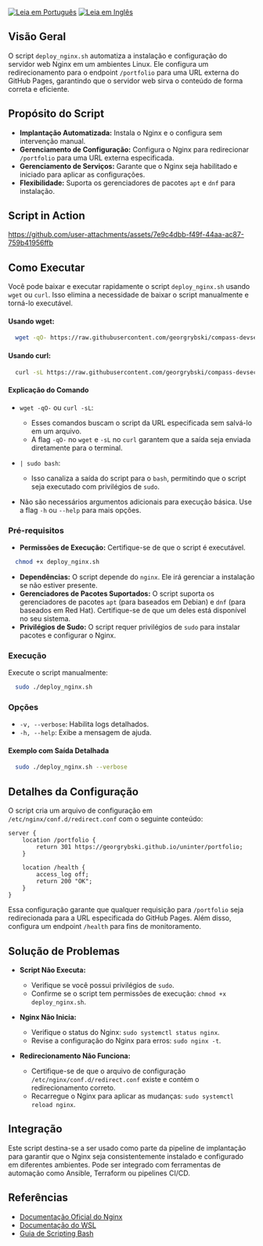 [![Leia em Português](https://img.shields.io/badge/%F0%9F%87%A7%F0%9F%87%B7%20Portugu%C3%AAs-F0FFFF.svg)](../README.pt-BR.md)
[![Leia em Inglês](https://img.shields.io/badge/%F0%9F%87%BA%F0%9F%87%B8%20English-gray.svg)](../README.md)

## Visão Geral

O script `deploy_nginx.sh` automatiza a instalação e configuração do servidor web Nginx em um ambientes Linux. Ele configura um redirecionamento para o endpoint `/portfolio` para uma URL externa do GitHub Pages, garantindo que o servidor web sirva o conteúdo de forma correta e eficiente.

## Propósito do Script

- **Implantação Automatizada:** Instala o Nginx e o configura sem intervenção manual.
- **Gerenciamento de Configuração:** Configura o Nginx para redirecionar `/portfolio` para uma URL externa especificada.
- **Gerenciamento de Serviços:** Garante que o Nginx seja habilitado e iniciado para aplicar as configurações.
- **Flexibilidade:** Suporta os gerenciadores de pacotes `apt` e `dnf` para instalação.

## Script in Action

https://github.com/user-attachments/assets/7e9c4dbb-f49f-44aa-ac87-759b41956ffb

## Como Executar

Você pode baixar e executar rapidamente o script `deploy_nginx.sh` usando `wget` ou `curl`. Isso elimina a necessidade de baixar o script manualmente e torná-lo executável.

#### Usando wget:

```bash
  wget -qO- https://raw.githubusercontent.com/georgrybski/compass-devsecops-scholarship/main/scripts/sprint2/deploy_nginx.sh | sudo bash
```

#### Usando curl:

```bash
  curl -sL https://raw.githubusercontent.com/georgrybski/compass-devsecops-scholarship/main/scripts/sprint2/deploy_nginx.sh | sudo bash
```

#### Explicação do Comando

- ```wget -qO-``` ou ```curl -sL```:
    - Esses comandos buscam o script da URL especificada sem salvá-lo em um arquivo.
    - A flag `-qO-` no `wget` e `-sL` no `curl` garantem que a saída seja enviada diretamente para o terminal.

- ```| sudo bash```:
    - Isso canaliza a saída do script para o `bash`, permitindo que o script seja executado com privilégios de `sudo`.

- Não são necessários argumentos adicionais para execução básica. Use a flag `-h` ou `--help` para mais opções.

### Pré-requisitos

- **Permissões de Execução:** Certifique-se de que o script é executável.

```bash
  chmod +x deploy_nginx.sh
```

- **Dependências:** O script depende do `nginx`. Ele irá gerenciar a instalação se não estiver presente.
- **Gerenciadores de Pacotes Suportados:** O script suporta os gerenciadores de pacotes `apt` (para baseados em Debian) e `dnf` (para baseados em Red Hat). Certifique-se de que um deles está disponível no seu sistema.
- **Privilégios de Sudo:** O script requer privilégios de `sudo` para instalar pacotes e configurar o Nginx.

### Execução

Execute o script manualmente:

```bash
  sudo ./deploy_nginx.sh
```

### Opções

- `-v, --verbose`: Habilita logs detalhados.
- `-h, --help`: Exibe a mensagem de ajuda.

#### Exemplo com Saída Detalhada

```bash
  sudo ./deploy_nginx.sh --verbose
```

## Detalhes da Configuração

O script cria um arquivo de configuração em `/etc/nginx/conf.d/redirect.conf` com o seguinte conteúdo:

```nginx
server {
    location /portfolio {
        return 301 https://georgrybski.github.io/uninter/portfolio;
    }

    location /health {
        access_log off;
        return 200 "OK";
    }
}
```

Essa configuração garante que qualquer requisição para `/portfolio` seja redirecionada para a URL especificada do GitHub Pages. Além disso, configura um endpoint `/health` para fins de monitoramento.

## Solução de Problemas

- **Script Não Executa:**
    - Verifique se você possui privilégios de `sudo`.
    - Confirme se o script tem permissões de execução: `chmod +x deploy_nginx.sh`.

- **Nginx Não Inicia:**
    - Verifique o status do Nginx: `sudo systemctl status nginx`.
    - Revise a configuração do Nginx para erros: `sudo nginx -t`.

- **Redirecionamento Não Funciona:**
    - Certifique-se de que o arquivo de configuração `/etc/nginx/conf.d/redirect.conf` existe e contém o redirecionamento correto.
    - Recarregue o Nginx para aplicar as mudanças: `sudo systemctl reload nginx`.

## Integração

Este script destina-se a ser usado como parte da pipeline de implantação para garantir que o Nginx seja consistentemente instalado e configurado em diferentes ambientes. Pode ser integrado com ferramentas de automação como Ansible, Terraform ou pipelines CI/CD.

## Referências

- [Documentação Oficial do Nginx](https://nginx.org/en/docs/)
- [Documentação do WSL](https://docs.microsoft.com/pt-br/windows/wsl/)
- [Guia de Scripting Bash](https://www.gnu.org/software/bash/manual/bash.html)